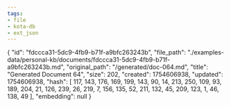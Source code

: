 ```yaml
---
tags:
- file
- kota-db
- ext_json
---
```

{
  "id": "fdccca31-5dc9-4fb9-b71f-a9bfc263243b",
  "file_path": "./examples-data/personal-kb/documents/fdccca31-5dc9-4fb9-b71f-a9bfc263243b.md",
  "original_path": "/generated/doc-064.md",
  "title": "Generated Document 64",
  "size": 202,
  "created": 1754606938,
  "updated": 1754606938,
  "hash": [
    117,
    143,
    176,
    169,
    199,
    143,
    90,
    14,
    213,
    250,
    109,
    93,
    189,
    204,
    21,
    126,
    239,
    26,
    219,
    7,
    156,
    135,
    52,
    211,
    132,
    45,
    209,
    123,
    1,
    46,
    138,
    49
  ],
  "embedding": null
}
